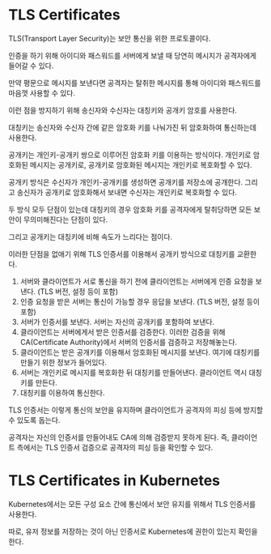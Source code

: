 # TLS Certificates

TLS(Transport Layer Security)는 보안 통신을 위한 프로토콜이다. 

인증을 하기 위해 아이디와 패스워드를 서버에게 보낼 때 당연히 메시지가 공격자에게 들어갈 수 있다.

만약 평문으로 메시지를 보낸다면 공격자는 탈취한 메시지를 통해 아이디와 패스워드를 마음껏 사용할 수 있다.

이런 점을 방지하기 위해 송신자와 수신자는 대칭키와 공개키 암호를 사용한다.

대칭키는 송신자와 수신자 간에 같은 암호화 키를 나눠가진 뒤 암호화하여 통신하는데 사용한다.

공개키는 개인키-공개키 쌍으로 이루어진 암호화 키를 이용하는 방식이다. 개인키로 암호화된 메시지는 공개키로, 공개키로 암호화된 메시지는 개인키로 복호화할 수 있다.

공개키 방식은 수신자가 개인키-공개키를 생성하면 공개키를 저장소에 공개한다. 그리고 송신자가 공개키로 암호화해서 보내면 수신자는 개인키로 복호화할 수 있다.

두 방식 모두 단점이 있는데 대칭키의 경우 암호화 키를 공격자에게 탈취당하면 모든 보안이 무의미해진다는 단점이 있다. 

그리고 공개키는 대칭키에 비해 속도가 느리다는 점이다.

이러한 단점을 없애기 위해 TLS 인증서를 이용해서 공개키 방식으로 대칭키를 교환한다.

1. 서버와 클라이언트가 서로 통신을 하기 전에 클라이언트는 서버에게 인증 요청을 보낸다. (TLS 버전, 설정 등이 포함)
2. 인증 요청을 받은 서버는 통신이 가능할 경우 응답을 보낸다. (TLS 버전, 설정 등이 포함)
3. 서버가 인증서를 보낸다. 서버는 자신의 공개키를 포함하여 보낸다.
4. 클라이언트는 서버에게서 받은 인증서를 검증한다. 이러한 검증을 위해 CA(Certificate Authority)에서 서버의 인증서를 검증하고 저장해놓는다.
5. 클라이언트는 받은 공개키를 이용해서 암호화된 메시지를 보낸다. 여기에 대칭키를 만들기 위한 정보가 들어있다.
6. 서버는 개인키로 메시지를 복호화한 뒤 대칭키를 만들어낸다. 클라이언트 역시 대칭키를 만든다.
7. 대칭키를 이용하여 통신한다.

TLS 인증서는 이렇게 통신의 보안을 유지하며 클라이언트가 공격자의 피싱 등에 방지할 수 있도록 돕는다.

공격자는 자신의 인증서를 만들어내도 CA에 의해 검증받지 못하게 된다. 즉, 클라이언트 측에서는 TLS 인증서 검증으로 공격자의 피싱 등을 확인할 수 있다.

# TLS Certificates in Kubernetes

Kubernetes에서는 모든 구성 요소 간에 통신에서 보안 유지를 위해서 TLS 인증서를 사용한다.

따로, 유저 정보를 저장하는 것이 아닌 인증서로 Kubernetes에 권한이 있는지 확인을 한다. 

